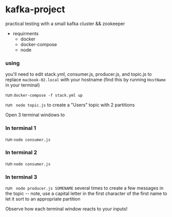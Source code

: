 # kafka-project
practical testing with a small kafka cluster &amp;&amp; zookeeper


* requirments
    * docker
    * docker-compose
    * node

### using
you'll need to edit stack.yml, consumer.js, producer.js, and topic.js to replace ```macbook-02.local``` with your hostname (find this by running ```HostName``` in your terminal)

run ```docker-compose -f stack.yml up```


run ``` node topic.js``` to create a "Users" topic with 2 partitions

Open 3 terminal windows to
### In terminal 1
run ```node consumer.js```

### In terminal 2
run ```node consumer.js```

### In terminal 3 
run ``` node producer.js SOMENAME``` several times to create a few messages in the topic
-- note, use a capital letter in the first character of the first name to let it sort to an appropriate partition

Observe how each terminal window reacts to your inputs!



